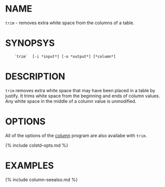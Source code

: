 
NAME
====

`trim` - removes extra white space from the columns of a table.

SYNOPSYS
========

```
    `trim`  [-i *input*] [-o *output*] [*column*]
```

DESCRIPTION
===========

`trim` removes extra white space that may have been placed in a table by
justify.  It trims white space from the beginning and ends of column values.
Any white space in the middle of a column value is unmodified.

OPTIONS
=======

All of the options of the [column](column.html) program are also availabe with `trim.`

{% include colstd-opts.md %}

EXAMPLES
========

{% include column-seealso.md %}

